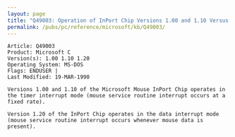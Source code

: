```yaml
---
layout: page
title: "Q49003: Operation of InPort Chip Versions 1.00 and 1.10 Versus 1.20"
permalink: /pubs/pc/reference/microsoft/kb/Q49003/
---
```


	Article: Q49003
	Product: Microsoft C
	Version(s): 1.00 1.10 1.20
	Operating System: MS-DOS
	Flags: ENDUSER |
	Last Modified: 19-MAR-1990
	
	Versions 1.00 and 1.10 of the Microsoft Mouse InPort Chip operates in
	the timer interrupt mode (mouse service routine interrupt occurs at a
	fixed rate).
	
	Version 1.20 of the InPort Chip operates in the data interrupt mode
	(mouse service routine interrupt occurs whenever mouse data is
	present).
